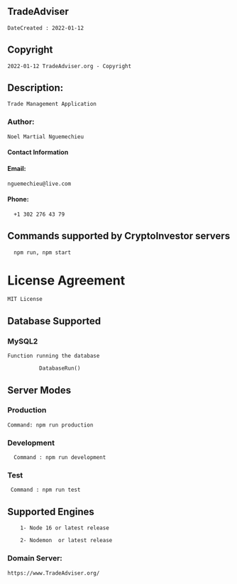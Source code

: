 ## TradeAdviser

    DateCreated : 2022-01-12  
  ## Copyright
    2022-01-12 TradeAdviser.org - Copyright
## Description:
    Trade Management Application
### Author: 
    Noel Martial Nguemechieu

 #### Contact Information
#### Email: 
    nguemechieu@live.com
#### Phone:
      +1 302 276 43 79

## Commands supported by CryptoInvestor servers
 
      npm run, npm start

# License Agreement
    MIT License

## Database  Supported
  ### MySQL2
    Function running the database 
     
              DatabaseRun()

## Server Modes
 ### Production
    Command: npm run production 
### Development
      Command : npm run development
### Test
     Command : npm run test
## Supported Engines

        1- Node 16 or latest release

        2- Nodemon  or latest release
### Domain Server:

    https://www.TradeAdviser.org/



    

